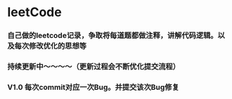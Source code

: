 # leetCode

### 自己做的leetcode记录，争取将每道题都做注释，讲解代码逻辑。以及每次修改优化的思想等

### 持续更新中～～～～（更新过程会不断优化提交流程）

### V1.0 每次commit对应一次Bug。并提交该次Bug修复
